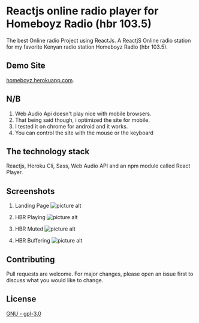 # Reactjs online radio player for Homeboyz Radio (hbr 103.5)
The best Online radio Project using ReactJs.
A ReactjS Online radio station for my favorite Kenyan radio station Homeboyz Radio (hbr 103.5).

## Demo Site

[homeboyz.herokuapp.com](http://homeboyz.herokuapp.com).

## N/B

1. Web Audio Api doesn't play nice with mobile browsers.
2. That being said though, i optimized the site for mobile.
3. I tested it on chrome for android and it works.
4. You can control the site with the mouse or the keyboard

## The technology stack

Reactjs, Heroku Cli, Sass, Web Audio API and an npm module called React Player.

## Screenshots

1. Landing Page
   ![picture alt](./src/resources/screenshots/hbr_landing_page.png "hbr_landing_page")

2. HBR Playing
   ![picture alt](./src/resources/screenshots/hbr_playing.png "hbr_playing")

3. HBR Muted
   ![picture alt](./src/resources/screenshots/hbr_muted.png "hbr_muted")

4. HBR Buffering
![picture alt](./src/resources/screenshots/hbr_buffering.png "hbr_buffering")

## Contributing

Pull requests are welcome. For major changes, please open an issue first to discuss what you would like to change.

## License

[GNU - gpl-3.0](https://choosealicense.com/licenses/gpl-3.0/)
